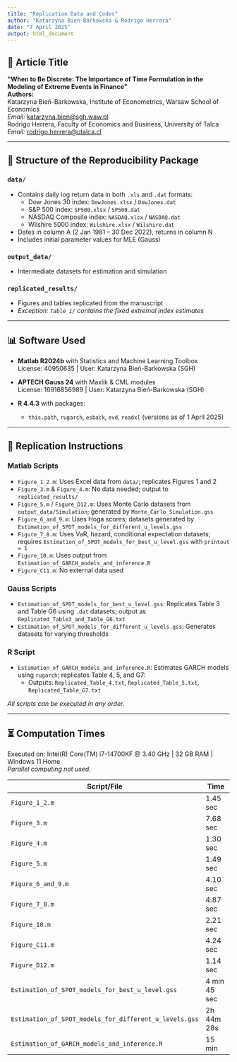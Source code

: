 ```yaml
---
title: "Replication Data and Codes"
author: "Katarzyna Bień-Barkowska & Rodrigo Herrera"
date: "7 April 2025"
output: html_document
---
```


## 📍 Article Title
**"When to Be Discrete: The Importance of Time Formulation in the Modeling of Extreme Events in Finance"**  
**Authors:**  
Katarzyna Bień-Barkowska, Institute of Econometrics, Warsaw School of Economics  
_Email:_ katarzyna.bien@sgh.waw.pl  
Rodrigo Herrera, Faculty of Economics and Business, University of Talca  
_Email:_ rodrigo.herrera@utalca.cl

---

## 📂 Structure of the Reproducibility Package

### `data/`
- Contains daily log return data in both `.xls` and `.dat` formats:
  - Dow Jones 30 index: `DowJones.xlsx` / `DowJones.dat`
  - S&P 500 index: `SP500.xlsx` / `SP500.dat`
  - NASDAQ Composite index: `NASDAQ.xlsx` / `NASDAQ.dat`
  - Wilshire 5000 index: `Wilshire.xlsx` / `Wilshire.dat`
- Dates in column A (2 Jan 1981 – 30 Dec 2022), returns in column N
- Includes initial parameter values for MLE (Gauss)

### `output_data/`
- Intermediate datasets for estimation and simulation

### `replicated_results/`
- Figures and tables replicated from the manuscript
- _Exception: `Table 1/` contains the fixed extremal index estimates_

---

## 📊 Software Used

- **Matlab R2024b** with Statistics and Machine Learning Toolbox  
  License: 40950635 | User: Katarzyna Bień-Barkowska (SGH)

- **APTECH Gauss 24** with Maxlik & CML modules  
  License: 16916856989 | User: Katarzyna Bień-Barkowska (SGH)

- **R 4.4.3** with packages:
  - `this.path`, `rugarch`, `esback`, `evd`, `readxl` (versions as of 1 April 2025)

---

## 📓 Replication Instructions

### Matlab Scripts
- `Figure_1_2.m`: Uses Excel data from `data/`; replicates Figures 1 and 2
- `Figure_3.m` & `Figure_4.m`: No data needed; output to `replicated_results/`
- `Figure_5.m` / `Figure_D12.m`: Uses Monte Carlo datasets from `output_data/Simulation`; generated by `Monte_Carlo_Simulation.gss`
- `Figure_6_and_9.m`: Uses Hoga scores; datasets generated by `Estimation_of_SPOT_models_for_different_u_levels.gss`
- `Figure_7_8.m`: Uses VaR, hazard, conditional expectation datasets; requires `Estimation_of_SPOT_models_for_best_u_level.gss` with `printout = 1`
- `Figure_10.m`: Uses output from `Estimation_of_GARCH_models_and_inference.R`
- `Figure_C11.m`: No external data used

### Gauss Scripts
- `Estimation_of_SPOT_models_for_best_u_level.gss`: Replicates Table 3 and Table G6 using `.dat` datasets; output as `Replicated_Table3_and_Table_G6.txt`
- `Estimation_of_SPOT_models_for_different_u_levels.gss`: Generates datasets for varying thresholds

### R Script
- `Estimation_of_GARCH_models_and_inference.R`: Estimates GARCH models using `rugarch`; replicates Table 4, 5, and G7:
  - Outputs: `Replicated_Table_4.txt`, `Replicated_Table_5.txt`, `Replicated_Table_G7.txt`

_All scripts can be executed in any order._

---

## ⏳ Computation Times

Executed on: Intel(R) Core(TM) i7-14700KF @ 3.40 GHz | 32 GB RAM | Windows 11 Home  
_Parallel computing not used._

| Script/File                                               | Time           |
|----------------------------------------------------------|----------------|
| `Figure_1_2.m`                                           | 1.45 sec       |
| `Figure_3.m`                                             | 7.68 sec       |
| `Figure_4.m`                                             | 1.30 sec       |
| `Figure_5.m`                                             | 1.49 sec       |
| `Figure_6_and_9.m`                                       | 4.10 sec       |
| `Figure_7_8.m`                                           | 4.87 sec       |
| `Figure_10.m`                                            | 2.21 sec       |
| `Figure_C11.m`                                           | 4.24 sec       |
| `Figure_D12.m`                                           | 1.14 sec       |
| `Estimation_of_SPOT_models_for_best_u_level.gss`        | 4 min 45 sec   |
| `Estimation_of_SPOT_models_for_different_u_levels.gss`  | 2h 44m 28s     |
| `Estimation_of_GARCH_models_and_inference.R`            | 15 min         |

